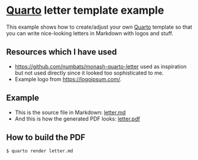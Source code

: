 # [Quarto](https://quarto.org/) letter template example

This example shows how to create/adjust your own [Quarto](https://quarto.org/)
template so that you can write nice-looking letters in Markdown with logos and
stuff.


## Resources which I have used

- https://github.com/numbats/monash-quarto-letter used as inspiration but not used
  directly since it looked too sophisticated to me.
- Example logo from https://logoipsum.com/.



## Example

- This is the source file in Markdown:
  [letter.md](https://raw.githubusercontent.com/bast/quarto-letter-template/main/letter.md)
- And this is how the generated PDF looks: [letter.pdf](letter.pdf)


## How to build the PDF

```console
$ quarto render letter.md
```
